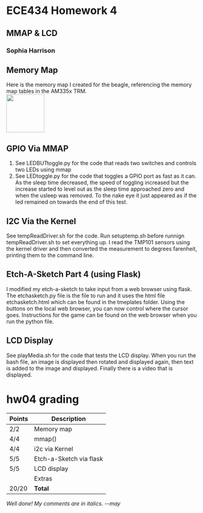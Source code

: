 # ECE434 Homework 4
## MMAP & LCD
### Sophia Harrison 

## Memory Map
Here is the memory map I created for the beagle, referencing the memory map tables in the AM335x TRM.<br>
<img src="https://user-images.githubusercontent.com/56809512/211339552-1ff70a0e-bb65-4c29-a8cd-d72cb8dffde4.png" width="100">

## GPIO Via MMAP
1. See LEDBUTtoggle.py for the code that reads two switches and controls two LEDs using mmap
2. See LEDtoggle.py for the code that toggles a GPIO port as fast as it can. As the sleep time decreased, the speed of toggling increased but the increase started to level out as the sleep time 
approached zero and when the usleep was removed. To the nake eye it just appeared as if the led remained on towards the end of this test. 

## I2C Via the Kernel
See tempReadDriver.sh for the code. Run setuptemp.sh before runnign tempReadDriver.sh to set everything up.
I read the TMP101 sensors using the kernel driver and then converted the measurement to degrees farenheit, printing them to the command line. 

## Etch-A-Sketch Part 4 (using Flask)
I modified my etch-a-sketch to take input from a web browser using flask. The etchasketch.py file is the file to run and it uses the html file etchasketch.html which can be found in the tmeplates folder. Using the buttons on the local web browser, you can now control where the cursor goes. Instructions for the game can be found on the web browser when you run the python file.

## LCD Display
See playMedia.sh for the code that tests the LCD display. When you run the bash file, an image is displayed then rotated and displayed again, then text is added to the image and displayed. Finally there is a video that is displayed. 

# hw04 grading

| Points      | Description |
| ----------- | ----------- |
|  2/2 | Memory map 
|  4/4 | mmap()
|  4/4 | i2c via Kernel
|  5/5 | Etch-a-Sketch via flask
|  5/5 | LCD display
|      | Extras
| 20/20 | **Total**
*Well done!*
*My comments are in italics. --may*

